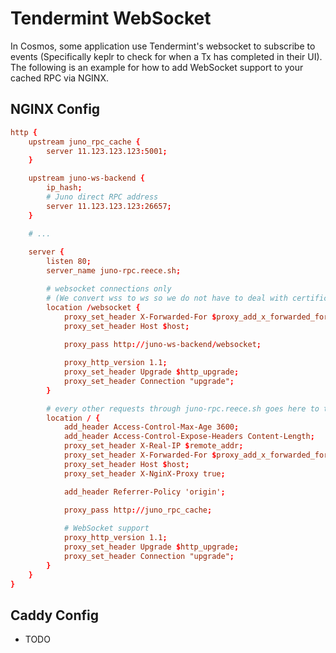 # Tendermint WebSocket

In Cosmos, some application use Tendermint's websocket to subscribe to events (Specifically keplr to check for when a Tx has completed in their UI). The following is an example for how to add WebSocket support to your cached RPC via NGINX. 

## NGINX Config

```conf
http {    
    upstream juno_rpc_cache {
        server 11.123.123.123:5001;
    }

    upstream juno-ws-backend {
        ip_hash;
        # Juno direct RPC address
        server 11.123.123.123:26657;
    }

    # ...
    
    server {
        listen 80;
        server_name juno-rpc.reece.sh;  

        # websocket connections only
        # (We convert wss to ws so we do not have to deal with certificates)
        location /websocket {            
            proxy_set_header X-Forwarded-For $proxy_add_x_forwarded_for;
            proxy_set_header Host $host;
            
            proxy_pass http://juno-ws-backend/websocket;

            proxy_http_version 1.1;
            proxy_set_header Upgrade $http_upgrade;
            proxy_set_header Connection "upgrade";
        }

        # every other requests through juno-rpc.reece.sh goes here to the standard RPC
        location / {
            add_header Access-Control-Max-Age 3600;
            add_header Access-Control-Expose-Headers Content-Length;
            proxy_set_header X-Real-IP $remote_addr;
            proxy_set_header X-Forwarded-For $proxy_add_x_forwarded_for;
            proxy_set_header Host $host;
            proxy_set_header X-NginX-Proxy true;

            add_header Referrer-Policy 'origin';
            
            proxy_pass http://juno_rpc_cache;

            # WebSocket support            
            proxy_http_version 1.1;
            proxy_set_header Upgrade $http_upgrade;
            proxy_set_header Connection "upgrade";
        }        
    }
}

```

## Caddy Config

- TODO